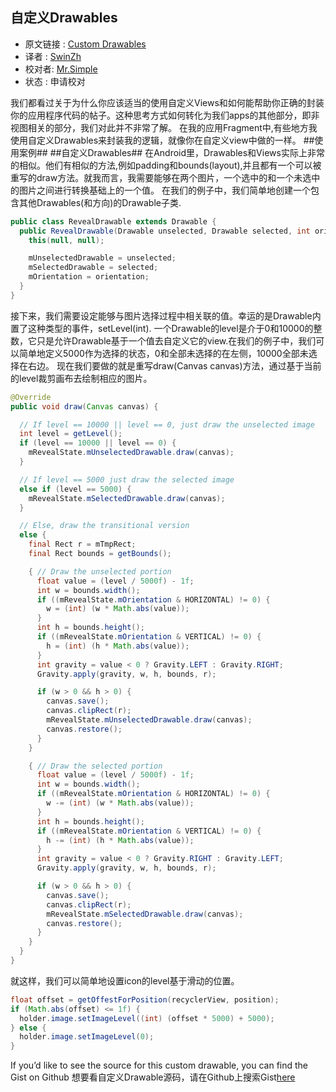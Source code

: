 自定义Drawables
---

>
* 原文链接 : [Custom Drawables](http://www.ryanharter.com/blog/2015/04/03/custom-drawables/)
* 译者 : [SwinZh](https://github.com/SwinZh) 
* 校对者: [Mr.Simple](https://github.com/bboyfeiyu)  
* 状态 :  申请校对

我们都看过关于为什么你应该适当的使用自定义Views和如何能帮助你正确的封装你的应用程序代码的帖子。这种思考方式如何转化为我们apps的其他部分，即非视图相关的部分，我们对此并不非常了解。
在我的应用Fragment中,有些地方我使用自定义Drawables来封装我的逻辑，就像你在自定义view中做的一样。
##使用案例##
##自定义Drawables##
在Android里，Drawables和Views实际上非常的相似。他们有相似的方法,例如padding和bounds(layout),并且都有一个可以被重写的draw方法。就我而言，我需要能够在两个图片，一个选中的和一个未选中的图片之间进行转换基础上的一个值。
在我们的例子中，我们简单地创建一个包含其他Drawables(和方向)的Drawable子类.



```java
public class RevealDrawable extends Drawable {
  public RevealDrawable(Drawable unselected, Drawable selected, int orientation) {
    this(null, null);

    mUnselectedDrawable = unselected;
    mSelectedDrawable = selected;
    mOrientation = orientation;
  }
}
```
接下来，我们需要设定能够与图片选择过程中相关联的值。幸运的是Drawable内置了这种类型的事件，setLevel(int).
一个Drawable的level是介于0和10000的整数，它只是允许Drawable基于一个值去自定义它的view.在我们的例子中，我们可以简单地定义5000作为选择的状态，0和全部未选择的在左侧，10000全部未选择在右边。
现在我们要做的就是重写draw(Canvas canvas)方法，通过基于当前的level裁剪画布去绘制相应的图片。
```java
@Override
public void draw(Canvas canvas) {

  // If level == 10000 || level == 0, just draw the unselected image
  int level = getLevel();
  if (level == 10000 || level == 0) {
    mRevealState.mUnselectedDrawable.draw(canvas);
  }

  // If level == 5000 just draw the selected image
  else if (level == 5000) {
    mRevealState.mSelectedDrawable.draw(canvas);
  }

  // Else, draw the transitional version
  else {
    final Rect r = mTmpRect;
    final Rect bounds = getBounds();

    { // Draw the unselected portion
      float value = (level / 5000f) - 1f;
      int w = bounds.width();
      if ((mRevealState.mOrientation & HORIZONTAL) != 0) {
        w = (int) (w * Math.abs(value));
      }
      int h = bounds.height();
      if ((mRevealState.mOrientation & VERTICAL) != 0) {
        h = (int) (h * Math.abs(value));
      }
      int gravity = value < 0 ? Gravity.LEFT : Gravity.RIGHT;
      Gravity.apply(gravity, w, h, bounds, r);

      if (w > 0 && h > 0) {
        canvas.save();
        canvas.clipRect(r);
        mRevealState.mUnselectedDrawable.draw(canvas);
        canvas.restore();
      }
    }

    { // Draw the selected portion
      float value = (level / 5000f) - 1f;
      int w = bounds.width();
      if ((mRevealState.mOrientation & HORIZONTAL) != 0) {
        w -= (int) (w * Math.abs(value));
      }
      int h = bounds.height();
      if ((mRevealState.mOrientation & VERTICAL) != 0) {
        h -= (int) (h * Math.abs(value));
      }
      int gravity = value < 0 ? Gravity.RIGHT : Gravity.LEFT;
      Gravity.apply(gravity, w, h, bounds, r);

      if (w > 0 && h > 0) {
        canvas.save();
        canvas.clipRect(r);
        mRevealState.mSelectedDrawable.draw(canvas);
        canvas.restore();
      }
    }
  }
}
```
就这样，我们可以简单地设置icon的level基于滑动的位置。
```java
float offset = getOffestForPosition(recyclerView, position);
if (Math.abs(offset) <= 1f) {
  holder.image.setImageLevel((int) (offset * 5000) + 5000);
} else {
  holder.image.setImageLevel(0);
}
```
If you’d like to see the source for this custom drawable, you can find the Gist on Github
想要看自定义Drawable源码，请在Github上搜索Gist[here](https://gist.github.com/rharter/34051da57f8a6a0991ff)

